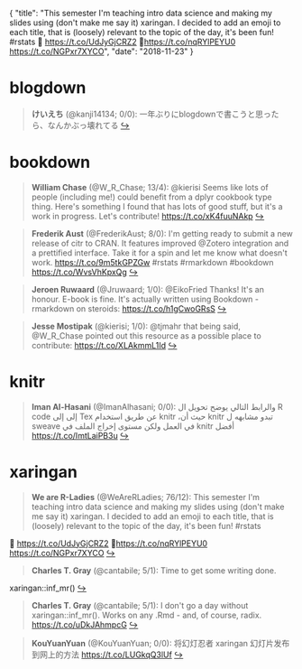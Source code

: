 {
  "title": "This semester I'm teaching intro data science and making my slides using (don't make me say it) xaringan. I decided to add an emoji to each title, that is (loosely) relevant to the topic of the day, it's been fun! #rstats 📄 https://t.co/UdJyGjCRZ2 🔗https://t.co/nqRYlPEYU0 https://t.co/NGPxr7XYCO",
  "date": "2018-11-23"
}

# blogdown

> **けいえち** (@kanji14134; 0/0): 一年ぶりにblogdownで書こうと思ったら、なんかぶっ壊れてる  [&#8618;](https://twitter.com/xieyihui/status/1065599163314782208)

<!-- -->


# bookdown

> **William Chase** (@W_R_Chase; 13/4): @kierisi Seems like lots of people (including me!) could benefit from a dplyr cookbook type thing. Here's something I found that has lots of good stuff, but it's a work in progress. Let's contribute!
https://t.co/xK4fuuNAkp  [&#8618;](https://twitter.com/xieyihui/status/1065627250429755393)

<!-- -->


> **Frederik Aust** (@FrederikAust; 8/0): I'm getting ready to submit a new release of citr to CRAN. It features improved @Zotero integration and a prettified interface. Take it for a spin and let me know what doesn't work. https://t.co/9m5tkGPZGw #rstats #rmarkdown #bookdown https://t.co/WvsVhKpxQg  [&#8618;](https://twitter.com/xieyihui/status/1065747022844780544)

<!-- -->


> **Jeroen Ruwaard** (@Jruwaard; 1/0): @EikoFried Thanks! It's an honour. E-book is fine. It's actually written using Bookdown -  rmarkdown on steroids: https://t.co/h1gCwoGRsS  [&#8618;](https://twitter.com/xieyihui/status/1065640485912567808)

<!-- -->


> **Jesse Mostipak** (@kierisi; 1/0): @tjmahr that being said, @W_R_Chase pointed out this resource as a possible place to contribute: https://t.co/XLAkmmL1Id  [&#8618;](https://twitter.com/xieyihui/status/1065639016089948161)

<!-- -->


# knitr

> **Iman Al-Hasani** (@ImanAlhasani; 0/0): والرابط التالي يوضح تحويل ال R code إلى إلى Tex عن طريق استخدام knitr  ،حيث أن knitr   تبدو مشابهه ل sweave  في العمل ولكن مستوى إخراج الملف في knitr أفضل 
https://t.co/ImtLaiPB3u  [&#8618;](https://twitter.com/xieyihui/status/1065739213482672129)

<!-- -->


# xaringan

> **We are R-Ladies** (@WeAreRLadies; 76/12): This semester I'm teaching intro data science and making my slides using (don't make me say it) xaringan. I decided to add an emoji to each title, that is (loosely) relevant to the topic of the day, it's been fun! #rstats
>
📄 https://t.co/UdJyGjCRZ2
🔗https://t.co/nqRYlPEYU0 https://t.co/NGPxr7XYCO  [&#8618;](https://twitter.com/xieyihui/status/1065690010308018181)

<!-- -->


> **Charles T. Gray** (@cantabile; 5/1): Time to get some writing done.
>
xaringan::inf_mr()  [&#8618;](https://twitter.com/xieyihui/status/1065662840982433793)

<!-- -->


> **Charles T. Gray** (@cantabile; 5/1): I don't go a day without xaringan::inf_mr(). Works on any .Rmd - and, of course, radix. https://t.co/uDkJAhmpcG  [&#8618;](https://twitter.com/xieyihui/status/1065475113972305920)

<!-- -->


> **KouYuanYuan** (@KouYuanYuan; 0/0): 将幻灯忍者 xaringan 幻灯片发布到网上的方法 https://t.co/LUGkqQ3lUf  [&#8618;](https://twitter.com/xieyihui/status/1065660836142710784)

<!-- -->


